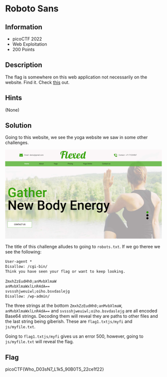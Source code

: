 # Roboto Sans

## Information

- picoCTF 2022
- Web Exploitation
- 200 Points

## Description

The flag is somewhere on this web application not necessarily on the website. Find it.
Check [this](http://saturn.picoctf.net:63195/) out.

## Hints

(None)

## Solution

Going to this website, we see the yoga website we saw in some other challenges.

![initial webpage](images/initial.PNG)

The title of this challenge alludes to going to `robots.txt`. If we go theree we see the following:

```
User-agent *
Disallow: /cgi-bin/
Think you have seen your flag or want to keep looking.

ZmxhZzEudHh0;anMvbXlmaW
anMvbXlmaWxlLnR4dA==
svssshjweuiwl;oiho.bsvdaslejg
Disallow: /wp-admin/
```

The three strings at the bottom `ZmxhZzEudHh0;anMvbXlmaW`, `anMvbXlmaWxlLnR4dA==` and `svssshjweuiwl;oiho.bsvdaslejg` are all encoded Base64 strings. Decoding them will reveal they are paths to other files and the last string being giberish. These are `flag1.txtjs/myfi` and `js/myfile.txt`.

Going to `flag1.txtjs/myfi` gives us an error 500, however, going to `js/myfile.txt` will reveal the flag.

## Flag

picoCTF{Who_D03sN7_L1k5_90B0T5_22ce1f22}

